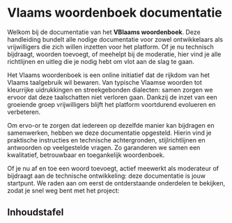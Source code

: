 # Vlaams woordenboek documentatie

Welkom bij de documentatie van het **VBlaams woordenboek**.
Deze handleiding bundelt alle nodige documentatie voor zowel ontwikkelaars als vrijwilligers die zich willen inzetten voor het platform. 
Of je nu technisch bijdraagt, woorden toevoegt, of meehelpt bij de moderatie, hier vind je alle richtlijnen en uitleg die je nodig hebt om vlot aan de slag te gaan. 

Het Vlaams woordenboek is een online initiatief dat de rijkdom van het Vlaams taalgebruik wil bewaren. 
Van typische Vlaamse woorden tot kleurrijke uidrukkingen en streekgebonden dialecten: samen zorgen we ervoor dat deze taalschatten niet verloren gaan. 
Dankzij de inzet van een groeiende groep vrijwilligers blijft het platform voortdurend evolueren en verbeteren.

Om ervo-or te zorgen dat iedereen op dezelfde manier kan bijdragen en samenwerken, hebben we deze documentatie opgesteld. 
Hierin vind je praktische instructies en technische achtergronden, stijlrichtlijnen en antwoorden op veelgestelde vragen. 
Zo garanderen we samen een kwalitatief, betrouwbaar en toegankelijk woordenboek. 

Of je nu af en toe een woord toevoegt, actief meewerkt als moderateur of bijdraagt aan de technische ontwikkeling: deze documentatie is jouw startpunt. 
We raden aan om eerst de ontderstaande onderdelen te bekijken, zodat je snel weg bent met het project: 

## Inhoudstafel


